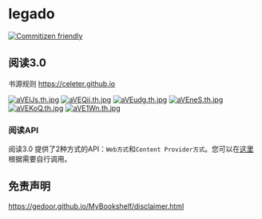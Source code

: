 # legado

[![Commitizen friendly](https://img.shields.io/badge/commitizen-friendly-brightgreen.svg)](http://commitizen.github.io/cz-cli/)

## 阅读3.0
书源规则 https://celeter.github.io  

[![aVElJs.th.jpg](https://s1.ax1x.com/2020/07/28/aVElJs.th.jpg)](https://imgchr.com/i/aVElJs) [![aVEQij.th.jpg](https://s1.ax1x.com/2020/07/28/aVEQij.th.jpg)](https://imgchr.com/i/aVEQij) [![aVEudg.th.jpg](https://s1.ax1x.com/2020/07/28/aVEudg.th.jpg)](https://imgchr.com/i/aVEudg) [![aVEneS.th.jpg](https://s1.ax1x.com/2020/07/28/aVEneS.th.jpg)](https://imgchr.com/i/aVEneS) [![aVEKoQ.th.jpg](https://s1.ax1x.com/2020/07/28/aVEKoQ.th.jpg)](https://imgchr.com/i/aVEKoQ) [![aVE1Wn.th.jpg](https://s1.ax1x.com/2020/07/28/aVE1Wn.th.jpg)](https://imgchr.com/i/aVE1Wn)
### 阅读API
阅读3.0 提供了2种方式的API：`Web方式`和`Content Provider方式`。您可以在[这里](api.md)根据需要自行调用。 

## 免责声明
https://gedoor.github.io/MyBookshelf/disclaimer.html
